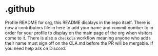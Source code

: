 # .github

Profile README for org, this README displays in the repo itself. There is now a contributors file in here to add your name and commit number to in order for your profile to display on the main page of the org when visitors come to it. There is also a `checkcla` workflow meaning anyone who adds their name must sign off on the CLA.md before the PR will be mergable. If you need help ask on Discord.
